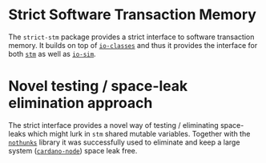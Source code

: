 # Strict Software Transaction Memory

The `strict-stm` package provides a strict interface to software transaction
memory.  It builds on top of [`io-classes`] and thus it provides the interface
for both [`stm`] as well as [`io-sim`].

# Novel testing / space-leak elimination approach

The strict interface provides a novel way of testing / eliminating space-leaks
which might lurk in `stm` shared mutable variables.  Together with the
[`nothunks`] library it was successfully used to eliminate and keep a large
system ([`cardano-node`]) space leak free.

[`cardano-node`]: https://www.github.com/input-output-hk/cardano-node
[`io-classes`]: https://hackage.haskell.org/package/io-classes
[`io-sim`]: https://hackage.haskell.org/package/io-sim
[`nothunks`]: https://hackage.haskell.org/package/nothunks
[`stm`]: https://hackage.haskell.org/package/stm
